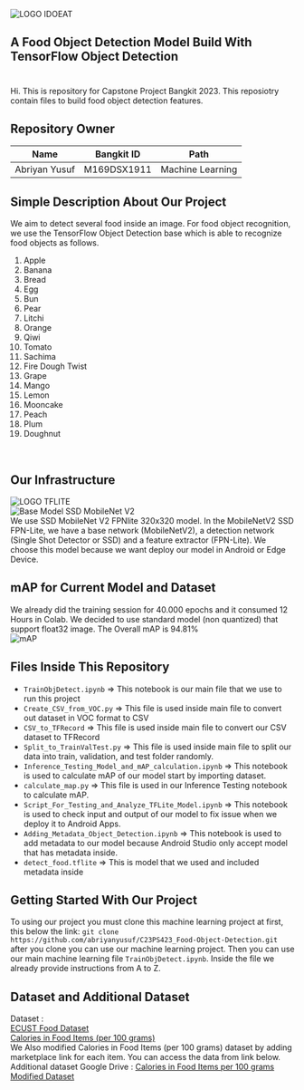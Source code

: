 ![LOGO IDOEAT](https://drive.google.com/uc?export=view&id=1NpLukLfHSIKOz2mk2QtLYaef0Ka5PaM5)
<h2>A Food Object Detection Model Build With TensorFlow Object Detection</h2>
<h1></h1>
<p>Hi. This is repository for Capstone Project Bangkit 2023. This reposiotry contain files to build food object detection features.</p>

## Repository Owner
|            Name          |  Bangkit ID  |       Path       |
|:------------------------:|:------------:|:----------------:|
|  Abriyan Yusuf           |  M169DSX1911 | Machine Learning |

## Simple Description About Our Project
We aim to detect several food inside an image. For food object recognition, we use the TensorFlow Object Detection base which is able to recognize food objects as follows.
1. Apple
2. Banana
3. Bread
4. Egg
5. Bun
6. Pear
7. Litchi
8. Orange
9. Qiwi
10. Tomato
11. Sachima
12. Fire Dough Twist
13. Grape
14. Mango
15. Lemon
16. Mooncake
17. Peach
18. Plum
19. Doughnut
<br>

## Our Infrastructure
![LOGO TFLITE](https://drive.google.com/uc?export=view&id=1xVOU6Uj_XXDDpkU2bqBn84tKeDuK70kc)
<br>
![Base Model SSD MobileNet V2](https://84771188-files.gitbook.io/~/files/v0/b/gitbook-x-prod.appspot.com/o/spaces%2FGEgcCk4PkS5Pa6uBabld%2Fuploads%2Fgit-blob-519584b8c0f51d08a60b0a4b0821ac572eb9de5c%2Fcnn-network-example.jpeg?alt=media)
<br>
We use SSD MobileNet V2 FPNlite 320x320 model. In the MobileNetV2 SSD FPN-Lite, we have a base network (MobileNetV2), a detection network (Single Shot Detector or SSD) and a feature extractor (FPN-Lite). We choose this model because we want deploy our model in Android or Edge Device. 

## mAP for Current Model and Dataset
We already did the training session for 40.000 epochs and it consumed 12 Hours in Colab. We decided to use standard model (non quantized) that support float32 image. The Overall mAP is 94.81%
<br>
![mAP](https://drive.google.com/uc?export=view&id=16Y7IKysIcEiB-oslmevqzhse6QJD-c96)

## Files Inside This Repository
- `TrainObjDetect.ipynb` => This notebook is our main file that we use to run this project
- `Create_CSV_from_VOC.py` => This file is used inside main file to convert out dataset in VOC format to CSV
- `CSV_to_TFRecord` => This file is used inside main file to convert our CSV dataset to TFRecord
- `Split_to_TrainValTest.py` => This file is used inside main file to split our data into train, validation, and test folder randomly.
- `Inference_Testing_Model_and_mAP_calculation.ipynb` => This notebook is used to calculate mAP of our model start by importing dataset.
- `calculate_map.py` => This file is used in our Inference Testing notebook to calculate mAP.
- `Script_For_Testing_and_Analyze_TFLite_Model.ipynb` => This notebook is used to check input and output of our model to fix issue when we deploy it to Android Apps.
- `Adding_Metadata_Object_Detection.ipynb` => This notebook is used to add metadata to our model because Android Studio only accept model that has metadata inside.
- `detect_food.tflite` => This is model that we used and included metadata inside

## Getting Started With Our Project
To using our project you must clone this machine learning project at first, this below the link:
`git clone https://github.com/abriyanyusuf/C23PS423_Food-Object-Detection.git`
after you clone you can use our machine learning project. Then you can use our main machine learning file
`TrainObjDetect.ipynb`. Inside the file we already provide instructions from A to Z. 

## Dataset and Additional Dataset
Dataset : <br>
[ECUST Food Dataset](https://github.com/Liang-yc/ECUSTFD-resized-) <br>
[Calories in Food Items (per 100 grams)](https://www.kaggle.com/datasets/kkhandekar/calories-in-food-items-per-100-grams)
<br>
We Also modified Calories in Food Items (per 100 grams) dataset by adding marketplace link for each item. You can access the data from link below.
<br>
Additional dataset Google Drive : [Calories in Food Items per 100 grams Modified Dataset](https://docs.google.com/spreadsheets/d/1NpLukLfHSIKOz2mk2QtLYaef0Ka5PaM5/edit?usp=sharing&ouid=109136081789719236546&rtpof=true&sd=true)
